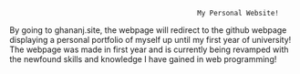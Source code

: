                                                   My Personal Website!

By going to ghananj.site, the webpage will redirect to the github webpage displaying a personal portfolio of myself up 
until my first year of university! The webpage was made in first year and is currently being revamped with the newfound 
skills and knowledge I have gained in web programming!

